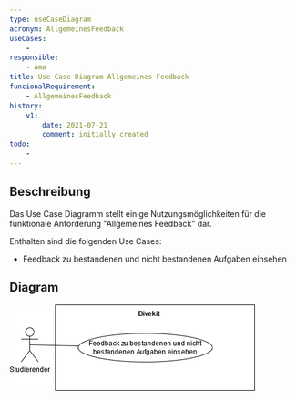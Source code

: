 ```yaml
---
type: useCaseDiagram
acronym: AllgemeinesFeedback
useCases:
    - 
responsible:
    - ama
title: Use Case Diagram Allgemeines Feedback
funcionalRequirement:
    - AllgemeinesFeedback
history:
    v1:
        date: 2021-07-21
        comment: initially created
todo:
    -
---
```


## Beschreibung

Das Use Case Diagramm stellt einige Nutzungsmöglichkeiten für die funktionale Anforderung "Allgemeines Feedback" dar.

Enthalten sind die folgenden Use Cases:
* Feedback zu bestandenen und nicht bestandenen Aufgaben einsehen

## Diagram

![Use Case Diagramm API](./diagrams/useCaseAllgemeinesFeedback.png)